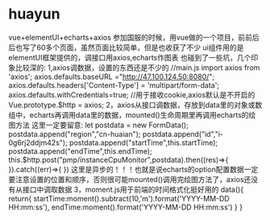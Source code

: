 # huayun
vue+elementUI+echarts+axios
参加国服的时候，用vue做的一个项目，前前后后也写了60多个页面，虽然页面比较简单，但是也收获了不少
ui组件用的是elementUI框架提供的，调接口用axios,echarts作图表
也碰到了一些坑，几个印象比较深的:
1,axios调数据，设置的东西还是不少的
 //main.js
import axios from 'axios';
axios.defaults.baseURL ="http://47.100.124.50:8080/";
axios.defaults.headers['Content-Type'] = 'multipart/form-data';
axios.defaults.withCredentials=true;   //用于接收cookie,axios默认是不开启的
Vue.prototype.$http = axios;  
2，axios从接口调数据，存放到data里的对象或数组中，echarts再调用data里的数据，mounted()生命周期里再调用echarts的绘图方法
这里一定要留意: 
            let postdata = new FormData();
            postdata.append("region","cn-huaian");
            postdata.append("id","i-0g6rj2ddjm42s");
            postdata.append("startTime",this.startTime);
            postdata.append("endTime",this.endTime);
            this.$http.post("pmp/instanceCpuMonitor",postdata).then((res)=>{ }).catch((err)=>{ }) 
            这里是异步的！！！也就是说echarts的option配置数据一定要注意设置的位置和顺序，否则很可能mounted()调用完绘图方法了，axios还没有从接口中调取数据
3，moment.js用于前端的时间格式化挺好用的
       data(){
          return{
            startTime:moment().subtract(10,'m').format('YYYY-MM-DD HH:mm:ss'),
            endTime:moment().format('YYYY-MM-DD HH:mm:ss')
          }
        }
             
